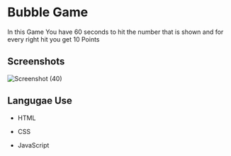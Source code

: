 
# Bubble Game

In this Game You have 60 seconds to hit the number that is shown and for every right hit you get 10 Points


## Screenshots

![Screenshot (40)](https://github.com/Aadiii01/BasicJavaScriptGame/assets/134622355/d3350a1c-d483-46f5-bbfc-5159680f0dfe)

## Langugae Use

- HTML

- CSS

- JavaScript

